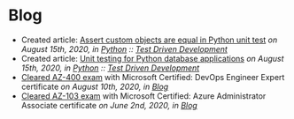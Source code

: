 # Blog



* Created article: [Assert custom objects are equal in Python unit test](../python/tdd/python-unittest-assert-custom-objects-are-equal.md)
  *on August 15th, 2020, in [Python](../python/index.md) :: [Test Driven Development](../python/tdd/index.md)*
* Created article: [Unit testing for Python database applications](../python/tdd/python-unittest-database-applications.md)
  *on August 15th, 2020, in [Python](../python/index.md) :: [Test Driven Development](../python/tdd/index.md)*
* [Cleared AZ-400 exam](../blog/2020-08-10-cleared-az-400.md) with Microsoft Certified: DevOps Engineer Expert certificate
  *on August 10th, 2020, in [Blog](../blog/index.md)*
* [Cleared AZ-103 exam](../blog/2020-06-02-cleared-az-103.md) with Microsoft Certified: Azure Administrator Associate certificate
  *on June 2nd, 2020, in [Blog](../blog/index.md)*

